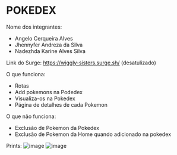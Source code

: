 # POKEDEX

Nome dos integrantes: 
- Angelo Cerqueira Alves
- Jhennyfer Andreza da Silva
- Nadezhda Karine Alves Silva

Link do Surge: https://wiggly-sisters.surge.sh/ (desatulizado)

O que funciona:
- Rotas
- Add pokemons na Podedex
- Visualiza-os na Pokedex
- Página de detalhes de cada Pokemon

O que não funciona: 
- Exclusão de Pokemon da Pokedex
- Exclusão de Pokemon da Home quando adicionado na pokedex

Prints:
![image](https://user-images.githubusercontent.com/90925085/179135807-d5f67316-9b04-4bbe-85a0-a1f27e3762aa.png)
![image](https://user-images.githubusercontent.com/90925085/179135843-b11e2191-3e87-4c48-aa99-66f5710e42c5.png)

